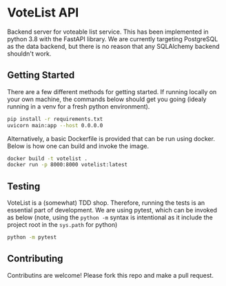 # VoteList API

Backend server for voteable list service. This has been implemented in python 3.8 with the FastAPI library. We are currently targeting PostgreSQL as the data backend, but there is no reason that any SQLAlchemy backend shouldn't work.

## Getting Started

There are a few different methods for getting started. If running locally on your own machine, the commands below should get you going (idealy running in a venv for a fresh python environment).

```bash
pip install -r requirements.txt
uvicorn main:app --host 0.0.0.0
```

Alternatively, a basic Dockerfile is provided that can be run using docker. Below is how one can build and invoke the image.

```bash
docker build -t votelist .
docker run -p 8000:8000 votelist:latest
```

## Testing

VoteList is a (somewhat) TDD shop. Therefore, running the tests is an essential part of development. We are using pytest, which can be invoked as below (note, using the `python -m` syntax is intentional as it include the project root in the `sys.path` for python)

```bash
python -m pytest
```

## Contributing

Contributins are welcome! Please fork this repo and make a pull request.